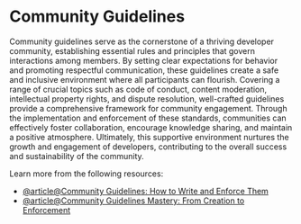 # Community Guidelines

Community guidelines serve as the cornerstone of a thriving developer community, establishing essential rules and principles that govern interactions among members. By setting clear expectations for behavior and promoting respectful communication, these guidelines create a safe and inclusive environment where all participants can flourish. Covering a range of crucial topics such as code of conduct, content moderation, intellectual property rights, and dispute resolution, well-crafted guidelines provide a comprehensive framework for community engagement. Through the implementation and enforcement of these standards, communities can effectively foster collaboration, encourage knowledge sharing, and maintain a positive atmosphere. Ultimately, this supportive environment nurtures the growth and engagement of developers, contributing to the overall success and sustainability of the community.

Learn more from the following resources:

- [@article@Community Guidelines: How to Write and Enforce Them](https://www.commsor.com/post/community-guidelines)
- [@article@Community Guidelines Mastery: From Creation to Enforcement](https://bettermode.com/blog/community-guidelines)